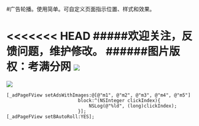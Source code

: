 #广告轮播。使用简单。可自定义页面指示位置、样式和效果。

<<<<<<< HEAD
#####欢迎关注，反馈问题，维护修改。
######图片版权：考满分网
![](./adPage.gif)
=======
![](./adPage.gif)

    [_adPageFView setAdsWithImages:@[@"m1", @"m2", @"m3", @"m4", @"m5"]
                              block:^(NSInteger clickIndex){
                                  NSLog(@"%ld", (long)clickIndex);
                              }];
    [_adPageFView setBAutoRoll:YES];
